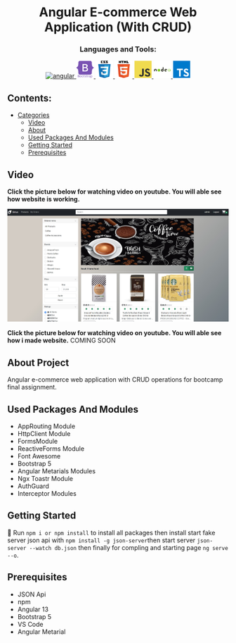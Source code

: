 <h1 align="center">Angular E-commerce Web Application (With CRUD)</h1>



<h3 align="center">Languages and Tools:</h3>
<p align="center"> <a href="https://angular.io" target="_blank" rel="noreferrer"> <img src="https://angular.io/assets/images/logos/angular/angular.svg" alt="angular" width="40" height="40"/> </a> <a href="https://getbootstrap.com" target="_blank" rel="noreferrer"> <img src="https://raw.githubusercontent.com/devicons/devicon/master/icons/bootstrap/bootstrap-plain-wordmark.svg" alt="bootstrap" width="40" height="40"/> </a> <a href="https://www.w3schools.com/css/" target="_blank" rel="noreferrer"> <img src="https://raw.githubusercontent.com/devicons/devicon/master/icons/css3/css3-original-wordmark.svg" alt="css3" width="40" height="40"/> </a></a> <a href="https://www.w3.org/html/" target="_blank" rel="noreferrer"> <img src="https://raw.githubusercontent.com/devicons/devicon/master/icons/html5/html5-original-wordmark.svg" alt="html5" width="40" height="40"/> </a> <a href="https://developer.mozilla.org/en-US/docs/Web/JavaScript" target="_blank" rel="noreferrer"> <img src="https://raw.githubusercontent.com/devicons/devicon/master/icons/javascript/javascript-original.svg" alt="javascript" width="40" height="40"/> </a> <a href="https://nodejs.org" target="_blank" rel="noreferrer"> <img src="https://raw.githubusercontent.com/devicons/devicon/master/icons/nodejs/nodejs-original-wordmark.svg" alt="nodejs" width="40" height="40"/> </a> <a href="https://www.typescriptlang.org/" target="_blank" rel="noreferrer"> <img src="https://raw.githubusercontent.com/devicons/devicon/master/icons/typescript/typescript-original.svg" alt="typescript" width="40" height="40"/> </a>



## Contents:
 - [Categories](#categories)
      - [Video](#video)
      - [About](#about-project)
      - [Used Packages And Modules](#used-packages-and-modules)
      - [Getting Started](#getting-started)
      - [Prerequisites](#prerequisites)

## Video
<strong>Click the picture below for watching video on youtube. You will able see how website is working.</strong>

[![IMAGE ALT TEXT](./src/assets/Screenshot_4.jpg)](https://youtu.be/lRKO49Ako4E "Angular E-Commerce Web Application")

<strong>Click the picture below for watching video on youtube. You will able see how i made website.</strong>
COMING SOON

## About Project
Angular e-commerce web application with CRUD operations for bootcamp final assignment.

## Used Packages And Modules

- AppRouting Module
- HttpClient Module
- FormsModule
- ReactiveForms Module
- Font Awesome
- Bootstrap 5
- Angular Metarials Modules
- Ngx Toastr Module
- AuthGuard
- Interceptor Modules

## Getting Started

:rocket: Run `npm i or npm install` to install all packages then install start fake server json api with `npm install -g json-server`then start server `json-server --watch db.json` then finally for compling and starting page `ng serve --o`.

## Prerequisites
- JSON Api
- npm
- Angular 13
- Bootstrap 5
- VS Code
- Angular Metarial